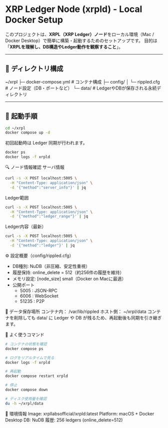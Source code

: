 # XRP Ledger Node (xrpld) - Local Docker Setup

このプロジェクトは、**XRPL（XRP Ledger）ノード**をローカル環境（Mac / Docker Desktop）で簡単に構築・起動するためのセットアップです。
目的は「**XRPLを理解し、DB構造やLedger動作を観察すること**」。

---

## 📁 ディレクトリ構成

~/xrpl
├─ docker-compose.yml # コンテナ構成
├─ config/
│ └─ rippled.cfg # ノード設定（DB・ポートなど）
└─ data/ # LedgerやDBが保存される永続ディレクトリ


---

## 🚀 起動手順

```bash
cd ~/xrpl
docker compose up -d
```

初回起動時は Ledger 同期が行われます。
```bash
docker ps
docker logs -f xrpld
```

🔍 ノード情報確認
サーバ情報
```bash
curl -s -X POST localhost:5005 \
  -H "Content-Type: application/json" \
  -d '{"method":"server_info"}' | jq
```

Ledger範囲
```bash
curl -s -X POST localhost:5005 \
  -H "Content-Type: application/json" \
  -d '{"method":"ledger_range"}' | jq
```

Ledger内容（最新）
```bash
curl -s -X POST localhost:5005 \
  -H "Content-Type: application/json" \
  -d '{"method":"ledger"}' | jq
```

⚙️ 設定概要（config/rippled.cfg）
- DB種別: NuDB（非圧縮、安定性重視）
- 履歴保持: online_delete = 512（約256件の履歴を維持）
- メモリ設定: [node_size] small（Docker on Macに最適）
- 公開ポート
  - 5005 : JSON-RPC
  - 6006 : WebSocket
  - 51235 : P2P

💾 データ保存場所
コンテナ内： /var/lib/rippled
ホスト側： ~/xrpl/data
コンテナを削除しても data/ に Ledger や DB が残るため、再起動後も同期を引き継ぎます。

🧰 よく使うコマンド

```bash
# コンテナの状態を確認
docker compose ps

# ログをリアルタイムで見る
docker logs -f xrpld

# 再起動
docker compose restart xrpld

# 停止
docker compose down

# ディスク使用量を確認
du -h ~/xrpl/data
```

🧩 環境情報
Image: xrpllabsofficial/xrpld:latest
Platform: macOS + Docker Desktop
DB: NuDB
履歴: 256 ledgers (online_delete=512)

